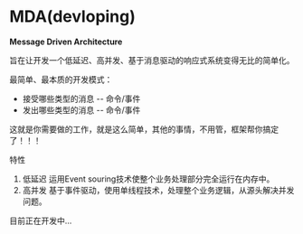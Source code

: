 # MDA(devloping)
**Message Driven Architecture**

旨在让开发一个低延迟、高并发、基于消息驱动的响应式系统变得无比的简单化。

最简单、最本质的开发模式：
- 接受哪些类型的消息 -- 命令/事件
- 发出哪些类型的消息 -- 命令/事件

这就是你需要做的工作，就是这么简单，其他的事情，不用管，框架帮你搞定了！！！

特性
1. 低延迟
运用Event souring技术使整个业务处理部分完全运行在内存中。
2. 高并发
基于事件驱动，使用单线程技术，处理整个业务逻辑，从源头解决并发问题。

目前正在开发中...
